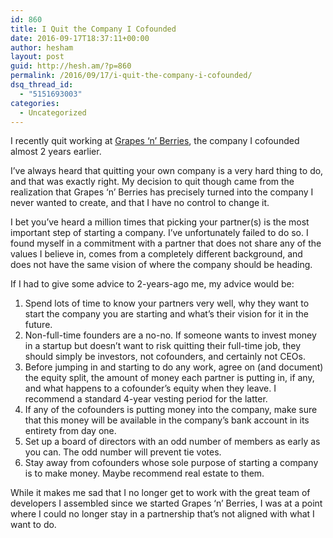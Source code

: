 ```yaml
---
id: 860
title: I Quit the Company I Cofounded
date: 2016-09-17T18:37:11+00:00
author: hesham
layout: post
guid: http://hesh.am/?p=860
permalink: /2016/09/17/i-quit-the-company-i-cofounded/
dsq_thread_id:
  - "5151693003"
categories:
  - Uncategorized
---
```

I recently quit working at [Grapes &#8216;n&#8217; Berries](http://grapesnberries.com), the company I cofounded almost 2 years earlier.

I&#8217;ve always heard that quitting your own company is a very hard thing to do, and that was exactly right. My decision to quit though came from the realization that Grapes &#8216;n&#8217; Berries has precisely turned into the company I never wanted to create, and that I have no control to change it.

I bet you&#8217;ve heard a million times that picking your partner(s) is the most important step of starting a company. I&#8217;ve unfortunately failed to do so. I found myself in a commitment with a partner that does not share any of the values I believe in, comes from a completely different background, and does not have the same vision of where the company should be heading.

If I had to give some advice to 2-years-ago me, my advice would be:

  1. Spend lots of time to know your partners very well, why they want to start the company you are starting and what&#8217;s their vision for it in the future.
  2. Non-full-time founders are a no-no. If someone wants to invest money in a startup but doesn&#8217;t want to risk quitting their full-time job, they should simply be investors, not cofounders, and certainly not CEOs.
  3. Before jumping in and starting to do any work, agree on (and document) the equity split, the amount of money each partner is putting in, if any, and what happens to a cofounder&#8217;s equity when they leave. I recommend a standard 4-year vesting period for the latter.
  4. If any of the cofounders is putting money into the company, make sure that this money will be available in the company&#8217;s bank account in its entirety from day one.
  5. Set up a board of directors with an odd number of members as early as you can. The odd number will prevent tie votes.
  6. Stay away from cofounders whose sole purpose of starting a company is to make money. Maybe recommend real estate to them.

While it makes me sad that I no longer get to work with the great team of developers I assembled since we started Grapes &#8216;n&#8217; Berries, I was at a point where I could no longer stay in a partnership that&#8217;s not aligned with what I want to do.
